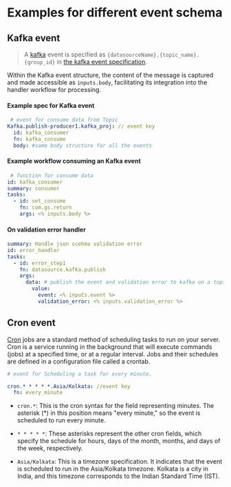# Examples for different event schema 
## Kafka event
> A [kafka](https://github.com/godspeedsystems/gs-plugins/tree/main/plugins/kafka-as-datasource-as-eventsource#godspeed-plugin-kafka-as-datasource-as-eventsource) event is specified as `{datasourceName}.{topic_name}.{group_id}` in [the kafka event specification](#example-spec-for-kafka-event).

Within the Kafka event structure, the content of the message is captured and made accessible as `inputs.body`, facilitating its integration into the handler workflow for processing.

#### Example spec for Kafka event

``` yaml
 # event for consume data from Topic
Kafka.publish-producer1.kafka_proj: // event key
  id: kafka_consumer
  fn: kafka_consume
  body: #same body structure for all the events
 ```

#### Example workflow consuming an Kafka event
  ```yaml
   # function for consume data
id: kafka_consumer
summary: consumer
tasks:
    - id: set_consume
      fn: com.gs.return
      args: <% inputs.body %>
  ```

#### On validation error handler
  ```yaml
  summary: Handle json scehma validation error
  id: error_handler
  tasks:
    - id: error_step1
      fn: datasource.kafka.publish
      args:
        data: # publish the event and validation error to kafka on a topic
          value:
            event: <% inputs.event %>
            validation_error: <% inputs.validation_error %>
  ```
## Cron event
[Cron](https://github.com/godspeedsystems/gs-plugins/tree/main/plugins/cron-as-eventsource#godspeed-plugin-cron-as-eventsource)  jobs are a standard method of scheduling tasks to run on your server. Cron is a service running in the background that will execute commands (jobs) at a specified time, or at a regular interval. Jobs and their schedules are defined in a configuration file called a crontab.

```yaml
# event for Scheduling a task for every minute.

cron.* * * * *.Asia/Kolkata: //event key
  fn: every_minute

```
- `cron.*`: This is the cron syntax for the field representing minutes. The asterisk (*) in this position means "every minute," so the event is scheduled to run every minute.

- `* * * * *`: These asterisks represent the other cron fields, which specify the schedule for hours, days of the month, months, and days of the week, respectively. 

- `Asia/Kolkata`: This is a timezone specification. It indicates that the event is scheduled to run in the Asia/Kolkata timezone. Kolkata is a city in India, and this timezone corresponds to the Indian Standard Time (IST).






